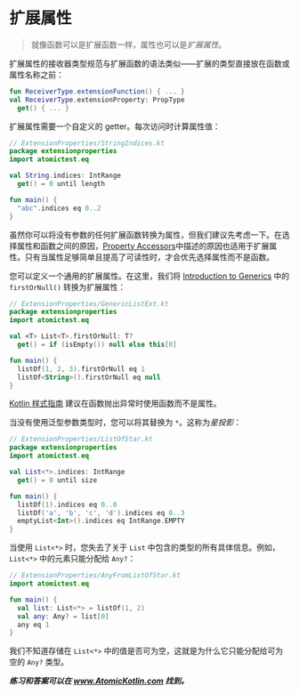 # 扩展属性

> 就像函数可以是扩展函数一样，属性也可以是*扩展属性*。

扩展属性的接收器类型规范与扩展函数的语法类似——扩展的类型直接放在函数或属性名称之前：

```kotlin
fun ReceiverType.extensionFunction() { ... }
val ReceiverType.extensionProperty: PropType
  get() { ... }
```

扩展属性需要一个自定义的 getter。每次访问时计算属性值：

```kotlin
// ExtensionProperties/StringIndices.kt
package extensionproperties
import atomictest.eq

val String.indices: IntRange
  get() = 0 until length

fun main() {
  "abc".indices eq 0..2
}
```

虽然你可以将没有参数的任何扩展函数转换为属性，但我们建议先考虑一下。在选择属性和函数之间的原因，[Property Accessors](javascript:void(0))中描述的原因也适用于扩展属性。只有当属性足够简单且提高了可读性时，才会优先选择属性而不是函数。

您可以定义一个通用的扩展属性。在这里，我们将 [Introduction to Generics](javascript:void(0)) 中的 `firstOrNull()` 转换为扩展属性：

```kotlin
// ExtensionProperties/GenericListExt.kt
package extensionproperties
import atomictest.eq

val <T> List<T>.firstOrNull: T?
  get() = if (isEmpty()) null else this[0]

fun main() {
  listOf(1, 2, 3).firstOrNull eq 1
  listOf<String>().firstOrNull eq null
}
```

[Kotlin 样式指南](https://kotlinlang.org/docs/reference/coding-conventions.html) 建议在函数抛出异常时使用函数而不是属性。

当没有使用泛型参数类型时，您可以将其替换为 `*`。这称为*星投影*：

```kotlin
// ExtensionProperties/ListOfStar.kt
package extensionproperties
import atomictest.eq

val List<*>.indices: IntRange
  get() = 0 until size

fun main() {
  listOf(1).indices eq 0..0
  listOf('a', 'b', 'c', 'd').indices eq 0..3
  emptyList<Int>().indices eq IntRange.EMPTY
}
```

当使用 `List<*>` 时，您失去了关于 `List` 中包含的类型的所有具体信息。例如，`List<*>` 中的元素只能分配给 `Any?`：

```kotlin
// ExtensionProperties/AnyFromListOfStar.kt
import atomictest.eq

fun main() {
  val list: List<*> = listOf(1, 2)
  val any: Any? = list[0]
  any eq 1
}
```

我们不知道存储在 `List<*>` 中的值是否可为空，这就是为什么它只能分配给可为空的 `Any?` 类型。

***练习和答案可以在 www.AtomicKotlin.com 找到。***